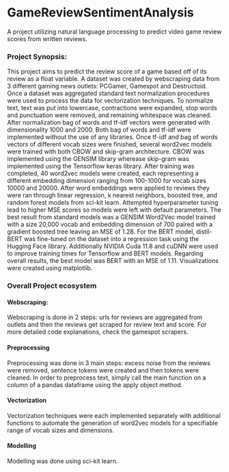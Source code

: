 # GameReviewSentimentAnalysis
A project utilizing natural language processing to predict video game review scores from written reviews.

### Project Synopsis:

This project aims to predict the review score of a game based off of its review as a float variable. A dataset was created by webscraping data from 3 different gaming news outlets: PCGamer, Gamespot and Destructoid. Once a dataset was aggregated standard text normalization procedures were used to process the data for vectorization techniques. To normalize text, text was put into lowercase, contractions were expanded, stop words and punctuation were removed, and remaining whitespace was cleaned. After normalization bag of words and tf-idf vectors were generated with dimensionality 1000 and 2000. Both bag of words and tf-idf were implemented without the use of any libraries. Once tf-idf and bag of words vectors of different vocab sizes were finished, several word2vec models were trained with both CBOW and skip-gram architecture. CBOW was implemented using the GENSIM library wherease skip-gram was implemented using the Tensorflow keras library. After training was completed, 40 word2vec models were created, each representing a different embedding dimension ranging from 100-1000 for vocab sizes 10000 and 20000. After word embeddings were applied to reviews they were ran through linear regression, k nearest neighbors, boosted tree, and random forest models from sci-kit learn. Attempted hyperparameter tuning lead to higher MSE scores so models were left with default parameters. The best result from standard models was a GENSIM Word2Vec model trained with a size 20,000 vocab and embedding dimension of 700 paired with a gradient boosted tree leaving an MSE of 1.28. For the BERT model, distil-BERT was fine-tuned on the dataset into a regression task using the Hugging Face library. Additionally NVIDIA Cuda 11.8 and cuDNN were used to improve training times for Tensorflow and BERT models. Regarding overall results, the best model was BERT with an MSE of 1.11. Visualizations were created using matplotlib.

### Overall Project ecosystem

#### Webscraping:

Webscraping is done in 2 steps: urls for reviews are aggregated from outlets and then the reviews get scraped for review text and score.
For more detailed code explanations, check the gamespot scrapers. 

#### Preprocessing
Preprocessing was done in 3 main steps: excess noise from the reviews were removed, sentence tokens were created and then tokens were cleaned. In order to preprocess text, simply call the main function on a column of a pandas dataframe using the apply object method.

#### Vectorization
Vectorization techniques were each implemented separately with additional functions to automate the generation of word2vec models for a specifiable range of vocab sizes and dimensions.

#### Modelling
Modelling was done using sci-kit learn. 


